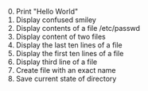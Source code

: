0. Print "Hello World"
1. Display confused smiley
2. Display contents of a file /etc/passwd
3. Display content of two files
4. Display the last ten lines of a file
5. Display the first ten lines of a file
6. Display third line of a file
7. Create file with an exact name
8. Save current state of directory
